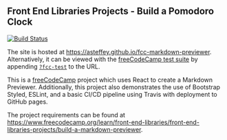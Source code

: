 ## Front End Libraries Projects - Build a Pomodoro Clock

[![Build Status](https://travis-ci.org/asteffey/fcc-markdown-previewer.svg?branch=master)](https://travis-ci.org/asteffey/fcc-markdown-previewer)

The site is hosted at https://asteffey.github.io/fcc-markdown-previewer.  
Alternatively, it can be viewed with the [freeCodeCamp test suite](https://cdn.freecodecamp.org/testable-projects-fcc/v1/bundle.js) 
by appending [`?fcc-test`](https://asteffey.github.io/fcc-markdown-previewer?fcc-test) to the URL.

This is a [freeCodeCamp](https://www.freecodecamp.org/) project which uses React to create a Markdown Previewer. 
Additionally, this project also demonstrates the use of Bootstrap Styled, ESLint, and a basic CI/CD pipeline using Travis with deployment to GitHub pages.

The project requirements can be found at https://www.freecodecamp.org/learn/front-end-libraries/front-end-libraries-projects/build-a-markdown-previewer.

